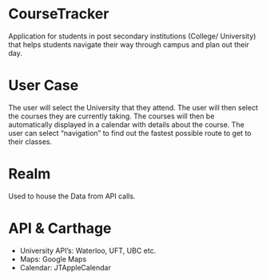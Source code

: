 # CourseTracker

Application for students in post secondary institutions (College/ University) that helps students navigate their way through campus and plan out their day. 

# User Case

The user will select the University that they attend. The user will then select the courses they are currently taking. The courses will then be automatically displayed in a calendar with details about the course. The user can select “navigation” to find out the fastest possible route to get to their classes. 

# Realm

Used to house the Data from API calls.

# API & Carthage

- University API’s: Waterloo, UFT, UBC etc. 
- Maps: Google Maps
- Calendar: JTAppleCalendar
